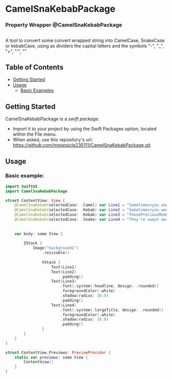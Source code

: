 # CamelSnaKebabPackage

 ### Property Wrapper @CamelSnaKebabPackage
 ## 
 A tool to convert some convert wrapped string into CamelCase, SnakeCase or kebabCase, using as dividers the capital letters and the symbols "-",  "_", "+", "'", "\" 

  ## Table of Contents
  * [Getting Started](#getting-started)
  * [Usage](#usage)
      * [Basic Examples](#usage)

  ## Getting Started
  CamelSnaKebabPackage is a *swift package*.
   * Import it to your project by using the Swift Packages option, located within the File menu.
   * When asked, use this repository's url: https://github.com/mpopsicle235111/CamelSnaKebabPackage.git

   ## Usage

  ### Basic example:
  ```swift
  import SwiftUI
  import CamelSnaKebabPackage

  struct ContentView: View {
      @CamelSnaKebab(selectedCase: .Camel) var Line1 = "Sometimes+you wonder if this fight is worthwhile"
      @CamelSnaKebab(selectedCase: .Kebab) var Line2 = "Sometimes+you wonder if this fight is worthwhile"
      @CamelSnaKebab(selectedCase: .Kebab) var Line3 = "ThosePreciousMomentsAre/All LOST in_the_tide"
      @CamelSnaKebab(selectedCase: .Snake) var Line4 = "They're swept away and-nothing-is-what-it-seems"
      
     
      var body: some View {
          
          ZStack {
              Image("background1")
                  .resizable()   
              
                  VStack {
                      Text(Line1)
                      Text(Line2)
                          .padding()
                      Text(Line3)
                          .font(.system(.headline, design: .rounded))
                          .foregroundColor(.white)
                          .shadow(radius: 10.0)
                          .padding()
                      Text(Line4)
                          .font(.system(.largeTitle, design: .rounded))
                          .foregroundColor(.white)
                          .shadow(radius: 10.0)
                          .padding()
                  }
          }
      }
  }

  struct ContentView_Previews: PreviewProvider {
      static var previews: some View {
          ContentView()
      }
  }
